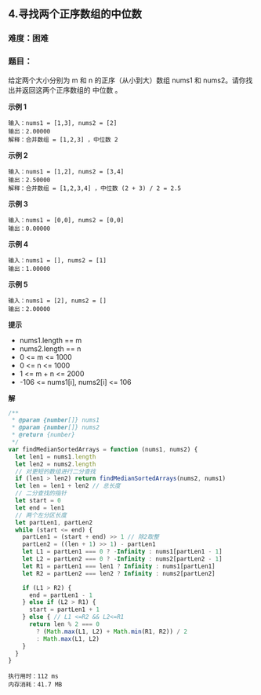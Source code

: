 ## 4.寻找两个正序数组的中位数
### 难度：困难  

### 题目：  
给定两个大小分别为 m 和 n 的正序（从小到大）数组 nums1 和 nums2。请你找出并返回这两个正序数组的 中位数 。


**示例 1**

```
输入：nums1 = [1,3], nums2 = [2]
输出：2.00000
解释：合并数组 = [1,2,3] ，中位数 2
```
**示例 2**

```
输入：nums1 = [1,2], nums2 = [3,4]
输出：2.50000
解释：合并数组 = [1,2,3,4] ，中位数 (2 + 3) / 2 = 2.5
```
**示例 3**

```
输入：nums1 = [0,0], nums2 = [0,0]
输出：0.00000
```
**示例 4**

```
输入：nums1 = [], nums2 = [1]
输出：1.00000
```
**示例 5**

```
输入：nums1 = [2], nums2 = []
输出：2.00000
```

**提示**
+ nums1.length == m
+ nums2.length == n
+ 0 <= m <= 1000
+ 0 <= n <= 1000
+ 1 <= m + n <= 2000
+ -106 <= nums1[i], nums2[i] <= 106

**解**
```js
/**
 * @param {number[]} nums1
 * @param {number[]} nums2
 * @return {number}
 */
var findMedianSortedArrays = function (nums1, nums2) {
  let len1 = nums1.length
  let len2 = nums2.length
  // 对更短的数组进行二分查找
  if (len1 > len2) return findMedianSortedArrays(nums2, nums1)
  let len = len1 + len2 // 总长度
  // 二分查找的指针
  let start = 0
  let end = len1
  // 两个左分区长度
  let partLen1, partLen2
  while (start <= end) {
    partLen1 = (start + end) >> 1 // 除2取整
    partLen2 = ((len + 1) >> 1) - partLen1
    let L1 = partLen1 === 0 ? -Infinity : nums1[partLen1 - 1]
    let L2 = partLen2 === 0 ? -Infinity : nums2[partLen2 - 1]
    let R1 = partLen1 === len1 ? Infinity : nums1[partLen1]
    let R2 = partLen2 === len2 ? Infinity : nums2[partLen2]

    if (L1 > R2) {
      end = partLen1 - 1
    } else if (L2 > R1) {
      start = partLen1 + 1
    } else { // L1 <=R2 && L2<=R1
      return len % 2 === 0
        ? (Math.max(L1, L2) + Math.min(R1, R2)) / 2
        : Math.max(L1, L2)
    }
  }
}

```
```
执行用时：112 ms
内存消耗：41.7 MB
```